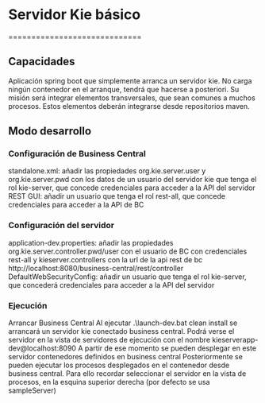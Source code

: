 # Servidor Kie básico
=============================
## Capacidades
Aplicación spring boot que simplemente arranca un servidor kie.
No carga ningún contenedor en el arranque, tendrá que hacerse a posteriori.
Su misión será integrar elementos transversales, que sean comunes a muchos procesos.
Estos elementos deberán integrarse desde repositorios maven.


## Modo desarrollo
### Configuración de Business Central
standalone.xml: añadir las propiedades org.kie.server.user y org.kie.server.pwd con los datos de un usuario del servidor kie que tenga el rol kie-server, que concede credenciales para acceder a la API del servidor REST
GUI: añadir un usuario que tenga el rol rest-all, que concede credenciales para acceder a la API de BC
### Configuración del servidor
application-dev.properties: añadir las propiedades org.kie.server.controller.pwd/user con el usuario de BC con credenciales rest-all y kieserver.controllers con la url de la api rest de bc http://localhost:8080/business-central/rest/controller
DefaultWebSecurityConfig: añadir un usuario que tenga el rol kie-server, que concederá credenciales para acceder a la API del servidor
### Ejecución
Arrancar Business Central
Al ejecutar .\launch-dev.bat clean install se arrancará un servidor kie conectado business central.
Podrá verse el servidor en la vista de servidores de ejecución con el nombre kieserverapp-dev@localhost:8090
A partir de ese momento se pueden desplegar en este servidor contenedores definidos en business central
Posteriormente se pueden ejecutar los procesos desplegados en el contenedor desde business central.
Para ello recordar seleccionar el servidor en la vista de procesos, en la esquina superior derecha (por defecto se usa sampleServer)